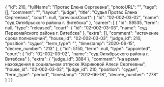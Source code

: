 {
    "id": 210,
    "fullName": "Протас Елена Сергеевна",
    "photoURL": "",
    "tags": [],
    "comment": "",
    "layout": "judge",
    "title": "Судья Протас Елена Сергеевна",
    "court": null,
    "previousCourt": {
        "id": "02-002-03-02",
        "name": "суд Октябрьского района г. Витебска"
    },
    "career": [
        {
            "id": 59535,
            "term": null,
            "type": "released",
            "court": {
                "id": "02-002-03-03",
                "name": "суд Первомайского района г. Витебска"
            },
            "extra": [],
            "comment": "истечение срока полномочий",
            "house_id": "02-002-03-03",
            "judge_id": 210,
            "position": "судья",
            "term_type": "",
            "timestamp": "2020-06-15",
            "decree_number": "213"
        },
        {
            "id": 5150,
            "term": null,
            "type": "appointed",
            "court": {
                "id": "02-002-03-02",
                "name": "суд Октябрьского района г. Витебска"
            },
            "extra": {
                "judge_id": 3884
            },
            "comment": "на время нахождения в социальном отпуске Жариковой Алеси Сергеевны",
            "house_id": "02-002-03-02",
            "judge_id": 210,
            "position": "судья",
            "term_type": "period",
            "timestamp": "2012-06-18",
            "decree_number": "278"
        }
    ]
}